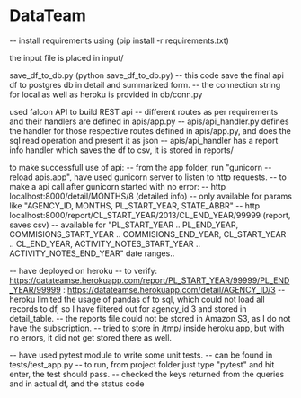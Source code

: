 # DataTeam


-- install requirements using (pip install -r requirements.txt)

the input file is placed in input/

save_df_to_db.py (python save_df_to_db.py)
-- this code save the final api df to postgres db in detail and summarized form. 
-- the connection string for local as well as heroku is provided in db/conn.py


used falcon API to build REST api 
-- different routes as per requirements and their handlers are defined in apis/app.py
-- apis/api_handler.py defines the handler for those respective routes defined in apis/app.py, and does the sql read operation and present it as json
-- apis/api_handler has a report info handler which saves the df to csv, it is stored in reports/


to make successfull use of api:
-- from the app folder, run "gunicorn --reload apis.app", have used gunicorn server to listen to http requests.
-- to make a api call after gunicorn started with no error: 
  --  http localhost:8000/detail/MONTHS/8 (detailed info)
    -- only available for params like "AGENCY_ID, MONTHS, PL_START_YEAR, STATE_ABBR"
  --  http localhost:8000/report/CL_START_YEAR/2013/CL_END_YEAR/99999  (report, saves csv)
    -- available for "PL_START_YEAR .. PL_END_YEAR, COMMISIONS_START_YEAR .. COMMISIONS_END_YEAR, CL_START_YEAR .. CL_END_YEAR, ACTIVITY_NOTES_START_YEAR .. ACTIVITY_NOTES_END_YEAR" date ranges..

-- have deployed on heroku
  -- to verify: https://datateamse.herokuapp.com/report/PL_START_YEAR/99999/PL_END_YEAR/99999 
              : https://datateamse.herokuapp.com/detail/AGENCY_ID/3
  -- heroku limited the usage of pandas df to sql, which could not load all records to df, so I have filtered out for agency_id 3 and stored in detail_table.
  -- the reports file could not be stored in Amazon S3, as I do not have the subscription.
  -- tried to store in /tmp/ inside heroku app, but with no errors, it did not get stored there as well.
  

-- have used pytest module to write some unit tests.
  -- can be found in tests/test_app.py
  -- to run, from project folder just type "pytest" and hit enter, the test should pass.
  -- checked the keys returned from the queries and in actual df, and the status code
  
